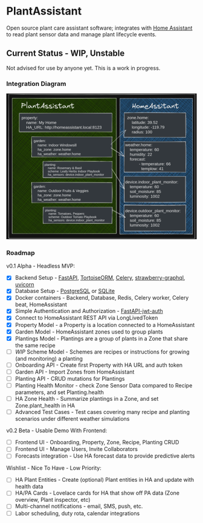 # PlantAssistant

Open source plant care assistant software; integrates with [Home Assistant](https://www.home-assistant.io/)
to read plant sensor data and manage plant lifecycle events.

## Current Status - WIP, Unstable

Not advised for use by anyone yet.  This is a work in progress.

### Integration Diagram
![HA Integration Diagram](./docs/images/diagram_1_ha_integration.png "HA Integration Diagram")

### Roadmap
v0.1 Alpha - Headless MVP:
- [x] Backend Setup - [FastAPI](https://fastapi.tiangolo.com), [TortoiseORM](https://tortoise.github.io),
  [Celery](https://docs.celeryq.dev/), [strawberry-graphql](https://strawberry.rocks/), [uvicorn](https://www.uvicorn.org/)
- [x] Database Setup - [PostgreSQL](https://www.postgresql.org/) or [SQLite](https://www.sqlite.org/index.html)
- [x] Docker containers - Backend, Database, Redis, Celery worker, Celery beat, HomeAssistant
- [x] Simple Authentication and Authorization - [FastAPI-jwt-auth](https://indominusbyte.github.io/fastapi-jwt-auth/)
- [x] Connect to HomeAssistant REST API via LongLivedToken
- [x] Property Model - a Property is a location connected to a HomeAssistant
- [x] Garden Model - HomeAssistant zones used to group plants
- [x] Plantings Model - Plantings are a group of plants in a Zone that share the same recipe
- [ ] *WIP* Scheme Model - Schemes are recipes or instructions for growing (and monitoring) a planting
- [ ] Onboarding API - Create first Property with HA URL and auth token
- [ ] Garden API - Import Zones from HomeAssistant
- [ ] Planting API - CRUD mutations for Plantings
- [ ] Planting Health Monitor - check Zone Sensor Data compared to Recipe parameters, and set Planting.health
- [ ] HA Zone Health - Summarize plantings in a Zone, and set Zone.plant_health in HA
- [ ] Advanced Test Cases - Test cases covering many recipe and planting scenarios under different weather simulations

v0.2 Beta - Usable Demo With Frontend:
- [ ] Frontend UI - Onboarding, Property, Zone, Recipe, Planting CRUD
- [ ] Frontend UI - Manage Users, Invite Collaborators
- [ ] Forecasts integration - Use HA forecast data to provide predictive alerts

Wishlist - Nice To Have - Low Priority:
- [ ] HA Plant Entities - Create (optional) Plant entities in HA and update with health data
- [ ] HA/PA Cards - Lovelace cards for HA that show off PA data (Zone overview, Plant inspector, etc)
- [ ] Multi-channel notifications - email, SMS, push, etc.
- [ ] Labor scheduling, duty rota, calendar integrations
